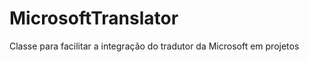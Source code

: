 MicrosoftTranslator
===================

Classe para facilitar a integração do tradutor da Microsoft em projetos
